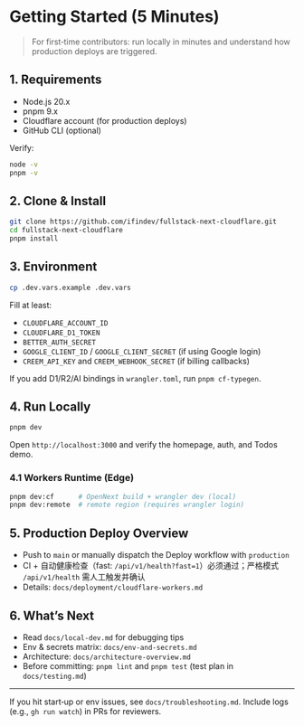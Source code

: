 # Getting Started (5 Minutes)

> For first‑time contributors: run locally in minutes and understand how production deploys are triggered.

## 1. Requirements
- Node.js 20.x
- pnpm 9.x
- Cloudflare account (for production deploys)
- GitHub CLI (optional)

Verify:
```bash
node -v
pnpm -v
```

## 2. Clone & Install
```bash
git clone https://github.com/ifindev/fullstack-next-cloudflare.git
cd fullstack-next-cloudflare
pnpm install
```

## 3. Environment
```bash
cp .dev.vars.example .dev.vars
```

Fill at least:
- `CLOUDFLARE_ACCOUNT_ID`
- `CLOUDFLARE_D1_TOKEN`
- `BETTER_AUTH_SECRET`
- `GOOGLE_CLIENT_ID` / `GOOGLE_CLIENT_SECRET` (if using Google login)
- `CREEM_API_KEY` and `CREEM_WEBHOOK_SECRET` (if billing callbacks)

If you add D1/R2/AI bindings in `wrangler.toml`, run `pnpm cf-typegen`.

## 4. Run Locally
```bash
pnpm dev
```
Open `http://localhost:3000` and verify the homepage, auth, and Todos demo.

### 4.1 Workers Runtime (Edge)
```bash
pnpm dev:cf      # OpenNext build + wrangler dev (local)
pnpm dev:remote  # remote region (requires wrangler login)
```

## 5. Production Deploy Overview
- Push to `main` or manually dispatch the Deploy workflow with `production`
- CI + 自动健康检查（fast: `/api/v1/health?fast=1`）必须通过；严格模式 `/api/v1/health` 需人工触发并确认
- Details: `docs/deployment/cloudflare-workers.md`

## 6. What’s Next
- Read `docs/local-dev.md` for debugging tips
- Env & secrets matrix: `docs/env-and-secrets.md`
- Architecture: `docs/architecture-overview.md`
- Before committing: `pnpm lint` and `pnpm test` (test plan in `docs/testing.md`)

---

If you hit start‑up or env issues, see `docs/troubleshooting.md`. Include logs (e.g., `gh run watch`) in PRs for reviewers.

